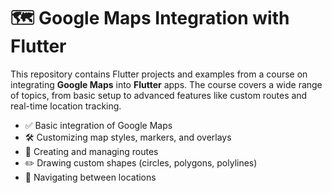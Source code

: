 # 🗺️ Google Maps Integration with Flutter

This repository contains Flutter projects and examples from a course on integrating **Google Maps** into **Flutter** apps. The course covers a wide range of topics, from basic setup to advanced features like custom routes and real-time location tracking.


- ✅ Basic integration of Google Maps
- 🛠️ Customizing map styles, markers, and overlays
- 🧭 Creating and managing routes
- ✏️ Drawing custom shapes (circles, polygons, polylines)
- 🔀 Navigating between locations


